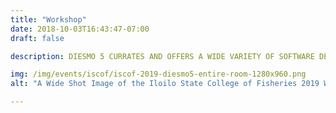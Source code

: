 ```yaml
---
title: "Workshop"
date: 2018-10-03T16:43:47-07:00
draft: false

description: DIESMO 5 CURRATES AND OFFERS A WIDE VARIETY OF SOFTWARE DEVELOPMENT, DESIGN, AND HARDWARE WORKSHOPS FOR THE PURPOSE OF EDUCATION. DIESMO 5 TEACHES STUDENTS MOBILE APP DEVELOPMENT, RESPONSIVE WEB DEVELOPMENT, SOFTWARE DATA ARCHITECTURE, ARDUINO PROGRAMMING, RASPBERRY PI, TEENSY, INTERNET OF THINGS, VOICE, VIRTUAL REALITY, ARTIFICIAL INTELLIGENCE, AND MACHINE LEARNING.   

img: /img/events/iscof/iscof-2019-diesmo5-entire-room-1280x960.png
alt: "A Wide Shot Image of the Iloilo State College of Fisheries 2019 Workshop"

---
```

